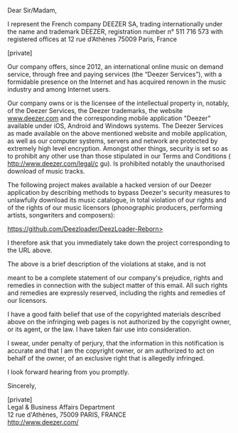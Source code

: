 Dear Sir/Madam,

I represent the French company DEEZER SA, trading internationally under the
name and trademark DEEZER, registration number n° 511 716 573 with
registered offices at 12 rue d’Athènes 75009 Paris, France

[private]

Our company offers, since 2012, an international online music on demand
service, through free and paying services (the “Deezer Services”), with a
formidable presence on the Internet and has acquired renown in the music
industry and among Internet users.

Our company owns or is the licensee of the intellectual property in,
notably, of the Deezer Services, the Deezer trademarks, the website
www.deezer.com and the corresponding mobile application "Deezer" available
under iOS, Android and Windows systems. The Deezer Services as made
available on the above mentioned website and mobile application, as well as
our computer systems, servers and network are protected by extremely high
level encryption.
Amongst other things, security is set so as to prohibit any other use than
those stipulated in our Terms and Conditions (
http://www.deezer.com/legal/c
gu). Is prohibited notably the unauthorised download of music tracks.

The following project makes available a hacked version of our Deezer
application by describing methods to bypass
Deezer's security measures to unlawfully download its music catalogue, in
total violation of our rights and of the rights of our music licensors
(phonographic producers, performing artists, songwriters and composers):

https://github.com/Deezloader/DeezLoader-Reborn>

I therefore ask that you immediately take down the project corresponding to
the URL above.

The above is a brief description of the violations at stake, and is not

meant to be a complete statement of our company's prejudice, rights and
remedies in connection with the subject matter of this email. All such
rights and remedies are expressly reserved, including the rights and
remedies of our licensors.

I have a good faith belief that use of the copyrighted materials described
above on the infringing web pages is not authorized by the copyright owner,
or its agent, or the law. I have taken fair use into consideration.

I swear, under penalty of perjury, that the information in this
notification is accurate and that I am the copyright owner, or am
authorized to act on behalf of the owner, of an exclusive right that is
allegedly infringed.

I look forward hearing from you promptly.

Sincerely,

[private]  
Legal & Business Affairs Department  
12 rue d'Athènes, 75009 PARIS, FRANCE  
<http://www.deezer.com/>  
